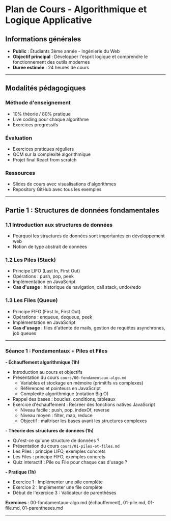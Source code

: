 # Plan de Cours - Algorithmique et Logique Applicative

## Informations générales
- **Public** : Étudiants 3ème année - Ingénierie du Web
- **Objectif principal** : Développer l'esprit logique et comprendre le fonctionnement des outils modernes
- **Durée estimée** : 24 heures de cours

---

## Modalités pédagogiques

### Méthode d'enseignement
- 10% théorie / 80% pratique
- Live coding pour chaque algorithme
- Exercices progressifs

### Évaluation
- Exercices pratiques réguliers
- QCM sur la complexité algorithmique
- Projet final React from scratch

### Ressources
- Slides de cours avec visualisations d'algorithmes
- Repository GitHub avec tous les exemples

---

## Partie 1 : Structures de données fondamentales

### 1.1 Introduction aux structures de données
- Pourquoi les structures de données sont importantes en développement web
- Notion de type abstrait de données

### 1.2 Les Piles (Stack)
- Principe LIFO (Last In, First Out)
- Opérations : push, pop, peek
- Implémentation en JavaScript
- **Cas d'usage** : historique de navigation, call stack, undo/redo

### 1.3 Les Files (Queue)
- Principe FIFO (First In, First Out)
- Opérations : enqueue, dequeue, peek
- Implémentation en JavaScript
- **Cas d'usage** : files d'attente de mails, gestion de requêtes asynchrones, job queues

---

### Séance 1 : Fondamentaux + Piles et Files

**- Échauffement algorithmique (1h)**
- Introduction au cours et objectifs
- Présentation du cours `cours/00-fondamentaux-algo.md`
  - Variables et stockage en mémoire (primitifs vs complexes)
  - Références et pointeurs en JavaScript
  - Complexité algorithmique (notation Big O)
- Rappel des bases : boucles, conditions, tableaux
- Exercice d'échauffement : Recréer des fonctions natives JavaScript
  - Niveau facile : push, pop, indexOf, reverse
  - Niveau moyen : filter, map, reduce
  - Objectif : maîtriser les bases avant les structures complexes

**- Théorie des structures de données (1h)**
- Qu'est-ce qu'une structure de données ?
- Présentation du cours `cours/01-piles-et-files.md`
- Les Piles : principe LIFO, exemples concrets
- Les Files : principe FIFO, exemples concrets
- Quiz interactif : Pile ou File pour chaque cas d'usage ?

**- Pratique (1h)**
- Exercice 1 : Implémenter une pile complète
- Exercice 2 : Implémenter une file complète
- Début de l'exercice 3 : Validateur de parenthèses

**Exercices** : 00-fondamentaux-algo.md (échauffement), 01-pile.md, 01-file.md, 01-parentheses.md

---

